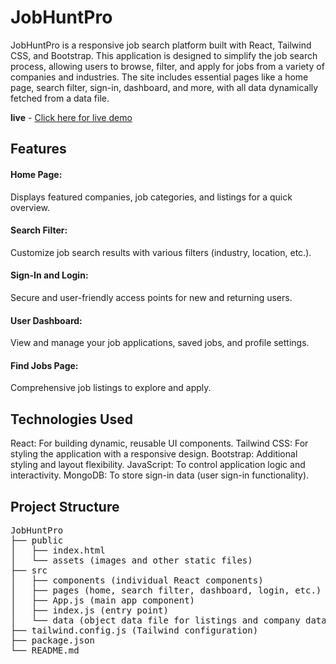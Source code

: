 <h1>JobHuntPro</h1>
JobHuntPro is a responsive job search platform built with React, Tailwind CSS, and Bootstrap. This application is designed to simplify the job search process, allowing users to browse, filter, and apply for jobs from a variety of companies and industries. The site includes essential pages like a home page, search filter, sign-in, dashboard, and more, with all data dynamically fetched from a data file.

<b>live</b> - <a href='https://jobhunt-pro.netlify.app/'>Click here for live demo</a>

<h2>Features</h2>
<h4>Home Page:</h4> Displays featured companies, job categories, and listings for a quick overview.

<h4>Search Filter:</h4> Customize job search results with various filters (industry, location, etc.).

 <h4>Sign-In and Login:</h4>Secure and user-friendly access points for new and returning users.

<h4>User Dashboard:</h4> View and manage your job applications, saved jobs, and profile settings.

<h4>Find Jobs Page:</h4> Comprehensive job listings to explore and apply.

<h2>Technologies Used</h2>
React: For building dynamic, reusable UI components.
Tailwind CSS: For styling the application with a responsive design.
Bootstrap: Additional styling and layout flexibility.
JavaScript: To control application logic and interactivity.
MongoDB: To store sign-in data (user sign-in functionality).

<h2>Project Structure</h2>
<pre>
JobHuntPro
├── public
│   ├── index.html
│   └── assets (images and other static files)
├── src
│   ├── components (individual React components)
│   ├── pages (home, search filter, dashboard, login, etc.)
│   ├── App.js (main app component)
│   ├── index.js (entry point)
│   └── data (object data file for listings and company data)
├── tailwind.config.js (Tailwind configuration)
├── package.json
└── README.md
</pre>



